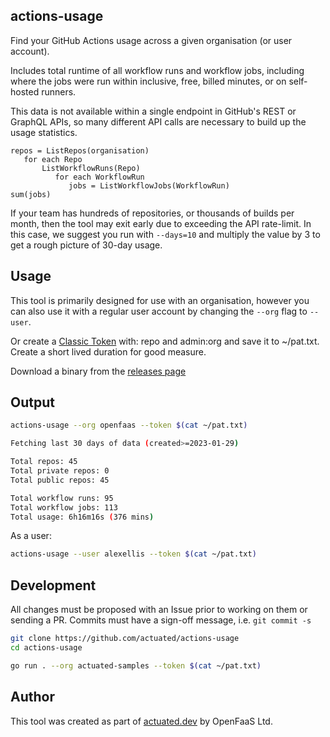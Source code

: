 ## actions-usage

Find your GitHub Actions usage across a given organisation (or user account).

Includes total runtime of all workflow runs and workflow jobs, including where the jobs were run within inclusive, free, billed minutes, or on self-hosted runners.

This data is not available within a single endpoint in GitHub's REST or GraphQL APIs, so many different API calls are necessary to build up the usage statistics.

```
repos = ListRepos(organisation)
   for each Repo
       ListWorkflowRuns(Repo)
          for each WorkflowRun
             jobs = ListWorkflowJobs(WorkflowRun)
sum(jobs)
```

If your team has hundreds of repositories, or thousands of builds per month, then the tool may exit early due to exceeding the API rate-limit. In this case, we suggest you run with `--days=10` and multiply the value by 3 to get a rough picture of 30-day usage.

## Usage

This tool is primarily designed for use with an organisation, however you can also use it with a regular user account by changing the `--org` flag to `--user`.

Or create a [Classic Token](https://github.com/settings/tokens) with: repo and admin:org and save it to ~/pat.txt. Create a short lived duration for good measure.

Download a binary from the [releases page](https://github.com/self-actuated/actions-usage/releases)

## Output

```bash
actions-usage --org openfaas --token $(cat ~/pat.txt)

Fetching last 30 days of data (created>=2023-01-29)

Total repos: 45
Total private repos: 0
Total public repos: 45

Total workflow runs: 95
Total workflow jobs: 113
Total usage: 6h16m16s (376 mins)
```

As a user:

```bash
actions-usage --user alexellis --token $(cat ~/pat.txt)
```

## Development

All changes must be proposed with an Issue prior to working on them or sending a PR. Commits must have a sign-off message, i.e. `git commit -s`

```bash
git clone https://github.com/actuated/actions-usage
cd actions-usage

go run . --org actuated-samples --token $(cat ~/pat.txt)
```

## Author

This tool was created as part of [actuated.dev](https://actuated.dev) by OpenFaaS Ltd.

